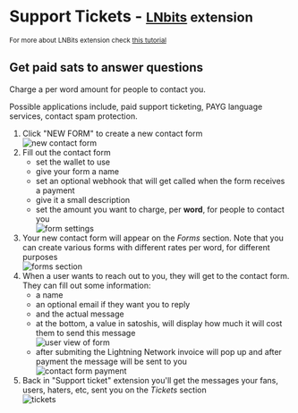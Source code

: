 # Support Tickets - <small>[LNbits](https://github.com/lnbits/lnbits) extension</small>

<small>For more about LNBits extension check [this tutorial](https://github.com/lnbits/lnbits/wiki/LNbits-Extensions)</small>

## Get paid sats to answer questions

Charge a per word amount for people to contact you.

Possible applications include, paid support ticketing, PAYG language services, contact spam protection.

1. Click "NEW FORM" to create a new contact form\
   ![new contact form](https://i.imgur.com/kZqWGPe.png)
2. Fill out the contact form
   - set the wallet to use
   - give your form a name
   - set an optional webhook that will get called when the form receives a payment
   - give it a small description
   - set the amount you want to charge, per **word**, for people to contact you\
     ![form settings](https://i.imgur.com/AsXeVet.png)
3. Your new contact form will appear on the _Forms_ section. Note that you can create various forms with different rates per word, for different purposes\
   ![forms section](https://i.imgur.com/gg71HhM.png)
4. When a user wants to reach out to you, they will get to the contact form. They can fill out some information:
   - a name
   - an optional email if they want you to reply
   - and the actual message
   - at the bottom, a value in satoshis, will display how much it will cost them to send this message\
     ![user view of form](https://i.imgur.com/DWGJWQz.png)
   - after submiting the Lightning Network invoice will pop up and after payment the message will be sent to you\
     ![contact form payment](https://i.imgur.com/7heGsiO.png)
5. Back in "Support ticket" extension you'll get the messages your fans, users, haters, etc, sent you on the _Tickets_ section\
   ![tickets](https://i.imgur.com/dGhJ6Ok.png)
